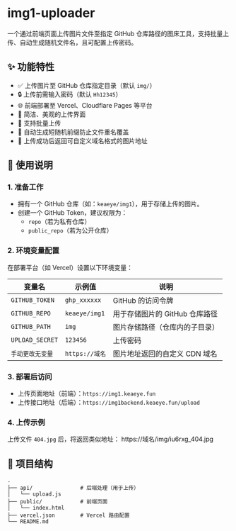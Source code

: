 # img1-uploader

一个通过前端页面上传图片文件至指定 GitHub 仓库路径的图床工具，支持批量上传、自动生成随机文件名，且可配置上传密码。

## ✨ 功能特性

- ✅ 上传图片至 GitHub 仓库指定目录（默认 `img/`）
- 🔒 上传前需输入密码（默认 `Hh12345`）
- 🌐 前端部署至 Vercel、Cloudflare Pages 等平台
- 🎨 简洁、美观的上传界面
- 🧩 支持批量上传
- 📁 自动生成短随机前缀防止文件重名覆盖
- 🔗 上传成功后返回可自定义域名格式的图片地址

## 🧰 使用说明

### 1. 准备工作

- 拥有一个 GitHub 仓库（如：`keaeye/img1`），用于存储上传的图片。
- 创建一个 GitHub Token，建议权限为：
  - `repo`（若为私有仓库）
  - `public_repo`（若为公开仓库）

### 2. 环境变量配置

在部署平台（如 Vercel）设置以下环境变量：

| 变量名         | 示例值                     | 说明                             |
|----------------|----------------------------|----------------------------------|
| `GITHUB_TOKEN` | `ghp_xxxxxx`               | GitHub 的访问令牌               |
| `GITHUB_REPO`  | `keaeye/img1`              | 用于存储图片的 GitHub 仓库路径  |
| `GITHUB_PATH`  | `img`                      | 图片存储路径（仓库内的子目录）  |
| `UPLOAD_SECRET`| `123456`                  | 上传密码                         |
| `手动更改无变量`   | `https://域名`  | 图片地址返回的自定义 CDN 域名   |

### 3. 部署后访问

- 上传页面地址（前端）：`https://img1.keaeye.fun`
- 上传接口地址（后端）：`https://img1backend.keaeye.fun/upload`

### 4. 上传示例

上传文件 `404.jpg` 后，将返回类似地址：
https://域名/img/iu6rxg_404.jpg

## 📁 项目结构

```text
.
├── api/               # 后端处理（用于上传）
│   └── upload.js
├── public/            # 前端页面
│   └── index.html
├── vercel.json        # Vercel 路由配置
└── README.md

